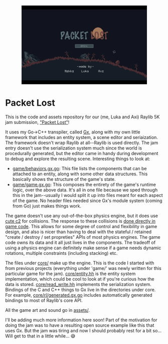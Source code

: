 <p float="left" align="center">
  <img src="readme_header.png" height="250">
</p>

# Packet Lost

This is the code and assets repository for our (me, Luka and Axi) Raylib 5K jam submission, ["Packet Lost"](https://itch.io/jam/raylib-5k-gamejam/rate/1374384)!

It uses my Go->C++ transpiler, called [Gx](https://github.com/nikki93/gx), along with my own little framework that includes an entity system, a scene editor and seriaization. The framework doesn't wrap Raylib at all--Raylib is used directly. The jam entry doesn't use the serialization system much since the world is procedurally generated, but the editor came in handy during development to debug and explore the resulting scene. Interesting things to look at:

- [game/behaviors.gx.go](game/behaviors.gx.go): This file lists the components that can be attached to an entity, along with some other data structures. This basically shows the structure of the game's state.
- [game/game.gx.go](game/game.gx.go): This composes the entirety of the game's runtime logic, over the above data. It's all in one file because we sped through this in the jam--usually I would split it up into files meant for each aspect of the game. No header files needed since Gx's module system (coming from Go) just makes things work.

The game doesn't use any out-of-the-box physics engine, but it does use [cute c2](https://github.com/RandyGaul/cute_headers/blob/master/cute_c2.h) for collisions. The response to these collisions is [done directly in game code](https://github.com/nikki93/raylib-5k/blob/57bc80d123c32d867a10f1d3fc2657da3feaa733/game/game.gx.go?ts=2#L870-L914). This allows for some degree of control and flexibility in game design, and also is nicer than having to deal with the stateful / retained "create / destroy / set propreties" APIs of most physics engines. The game code owns its data and it all just lives in the components. The tradeoff of using a physics engine can definitely make sense if a game needs dynamic rotations, multiple constraints (including stacking) etc.

The files under [core/](core/) make up the engine. This is the code I started with from previous projects (everything under 'game/' was newly written for this particular game for the jam). [core/entity.hh](core/entity.hh) is the entity system implementation, which could be cool to look at if you're curious how the data is stored. [core/read_write.hh](core/read_write.hh) implements the serialization system. Bindings of the C and C++ things to Gx live in the directories under core. For example, [core/rl/generated.gx.go](core/rl/generated.gx.go) includes automatically generated bindings to most of Raylib's core API.

All the game art and sound go in [assets/](assets/). 

I'll be adding much more information here soon! Part of the motivation for doing the jam was to have a resulting open source example like this that uses Gx. But the jam was tiring and now I should probably rest for a bit so... Will get to that in a little while... 😅
